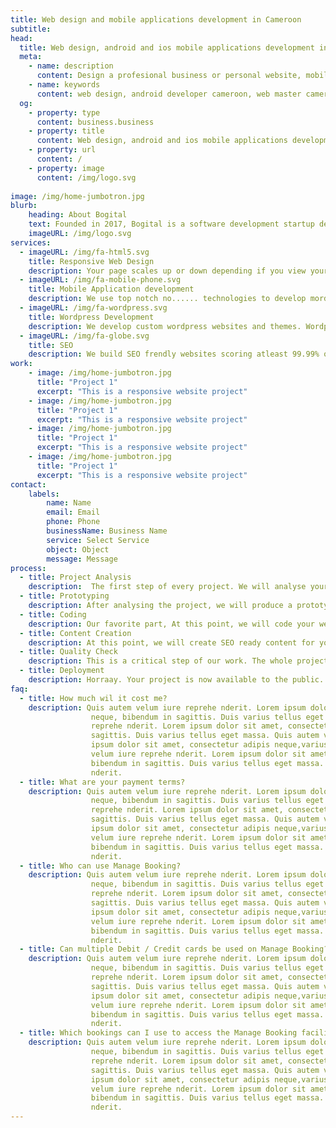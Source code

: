 ```yaml
---
title: Web design and mobile applications development in Cameroon
subtitle:
head:
  title: Web design, android and ios mobile applications development in Cameroon.
  meta:
    - name: description
      content: Design a profesional business or personal website, mobile application with bogital
    - name: keywords
      content: web design, android developer cameroon, web master cameroon, web design company
  og:
    - property: type
      content: business.business
    - property: title
      content: Web design, android and ios mobile applications development in Cameroon.
    - property: url
      content: /
    - property: image
      content: /img/logo.svg
  
image: /img/home-jumbotron.jpg
blurb:
    heading: About Bogital
    text: Founded in 2017, Bogital is a software development startup developing websites and mobile applications in Cameroon. We aim at improving the presence of Camerounian businesses in ther internet with our services.
    imageURL: /img/logo.svg
services:
  - imageURL: /img/fa-html5.svg
    title: Responsive Web Design
    description: Your page scales up or down depending if you view your website on a small smartphone, tablet or desktop combuter. This will contribute greatly in enhancing user experience and SEO.
  - imageURL: /img/fa-mobile-phone.svg
    title: Mobile Application development
    description: We use top notch no...... technologies to develop mordern mobile applications accross ios and android
  - imageURL: /img/fa-wordpress.svg
    title: Wordpress Development
    description: We develop custom wordpress websites and themes. Wordpress is the go to solution that we use in yneka when it comes to developing a blog Like our blog.
  - imageURL: /img/fa-globe.svg
    title: SEO
    description: We build SEO frendly websites scoring atleast 99.99% on page test. This will help rank Your website on search engines like google and bing.
work:
    - image: /img/home-jumbotron.jpg
      title: "Project 1"
      excerpt: "This is a responsive website project"
    - image: /img/home-jumbotron.jpg
      title: "Project 1"
      excerpt: "This is a responsive website project"
    - image: /img/home-jumbotron.jpg
      title: "Project 1"
      excerpt: "This is a responsive website project"
    - image: /img/home-jumbotron.jpg
      title: "Project 1"
      excerpt: "This is a responsive website project"
contact:
    labels:
        name: Name
        email: Email
        phone: Phone
        businessName: Business Name
        service: Select Service
        object: Object
        message: Message
process:
  - title: Project Analysis
    description:  The first step of every project. We will analyse your project to choose the best technology stack to work with. This will often take a maximun of 3 days.
  - title: Prototyping
    description: After analysing the project, we will produce a prototype of the project that will be validated by the client before we go futher. Prototyping can take up to two weeks to complete.
  - title: Coding
    description: Our favorite part, At this point, we will code your website/application to life. This part could take up to two weeks depending on the size of the project.
  - title: Content Creation
    description: At this point, we will create SEO ready content for your website/application. Here we will need all the documentation the client can provide to us.
  - title: Quality Check
    description: This is a critical step of our work. The whole project is thouroughly reviewed before deployment.
  - title: Deployment
    description: Horraay. Your project is now available to the public.
faq:
  - title: How much wil it cost me?
    description: Quis autem velum iure reprehe nderit. Lorem ipsum dolor sit amet, consectetur adipis
                  neque, bibendum in sagittis. Duis varius tellus eget massa. Quis autem velum iure
                  reprehe nderit. Lorem ipsum dolor sit amet, consectetur adipis neque, bibendum in
                  sagittis. Duis varius tellus eget massa. Quis autem velum iure reprehe nderit. Lorem
                  ipsum dolor sit amet, consectetur adipis neque,varius tellus eget massa. Quis autem
                  velum iure reprehe nderit. Lorem ipsum dolor sit amet, consectetur adipis neque,
                  bibendum in sagittis. Duis varius tellus eget massa. Quis autem velum iure reprehe
                  nderit.
  - title: What are your payment terms?
    description: Quis autem velum iure reprehe nderit. Lorem ipsum dolor sit amet, consectetur adipis
                  neque, bibendum in sagittis. Duis varius tellus eget massa. Quis autem velum iure
                  reprehe nderit. Lorem ipsum dolor sit amet, consectetur adipis neque, bibendum in
                  sagittis. Duis varius tellus eget massa. Quis autem velum iure reprehe nderit. Lorem
                  ipsum dolor sit amet, consectetur adipis neque,varius tellus eget massa. Quis autem
                  velum iure reprehe nderit. Lorem ipsum dolor sit amet, consectetur adipis neque,
                  bibendum in sagittis. Duis varius tellus eget massa. Quis autem velum iure reprehe
                  nderit.
  - title: Who can use Manage Booking?
    description: Quis autem velum iure reprehe nderit. Lorem ipsum dolor sit amet, consectetur adipis
                  neque, bibendum in sagittis. Duis varius tellus eget massa. Quis autem velum iure
                  reprehe nderit. Lorem ipsum dolor sit amet, consectetur adipis neque, bibendum in
                  sagittis. Duis varius tellus eget massa. Quis autem velum iure reprehe nderit. Lorem
                  ipsum dolor sit amet, consectetur adipis neque,varius tellus eget massa. Quis autem
                  velum iure reprehe nderit. Lorem ipsum dolor sit amet, consectetur adipis neque,
                  bibendum in sagittis. Duis varius tellus eget massa. Quis autem velum iure reprehe
                  nderit.
  - title: Can multiple Debit / Credit cards be used on Manage Booking?
    description: Quis autem velum iure reprehe nderit. Lorem ipsum dolor sit amet, consectetur adipis
                  neque, bibendum in sagittis. Duis varius tellus eget massa. Quis autem velum iure
                  reprehe nderit. Lorem ipsum dolor sit amet, consectetur adipis neque, bibendum in
                  sagittis. Duis varius tellus eget massa. Quis autem velum iure reprehe nderit. Lorem
                  ipsum dolor sit amet, consectetur adipis neque,varius tellus eget massa. Quis autem
                  velum iure reprehe nderit. Lorem ipsum dolor sit amet, consectetur adipis neque,
                  bibendum in sagittis. Duis varius tellus eget massa. Quis autem velum iure reprehe
                  nderit.
  - title: Which bookings can I use to access the Manage Booking facility?
    description: Quis autem velum iure reprehe nderit. Lorem ipsum dolor sit amet, consectetur adipis
                  neque, bibendum in sagittis. Duis varius tellus eget massa. Quis autem velum iure
                  reprehe nderit. Lorem ipsum dolor sit amet, consectetur adipis neque, bibendum in
                  sagittis. Duis varius tellus eget massa. Quis autem velum iure reprehe nderit. Lorem
                  ipsum dolor sit amet, consectetur adipis neque,varius tellus eget massa. Quis autem
                  velum iure reprehe nderit. Lorem ipsum dolor sit amet, consectetur adipis neque,
                  bibendum in sagittis. Duis varius tellus eget massa. Quis autem velum iure reprehe
                  nderit.
---
```


